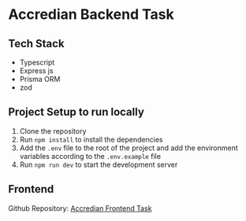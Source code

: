 # Accredian Backend Task

## Tech Stack

- Typescript
- Express js
- Prisma ORM
- zod

## Project Setup to run locally

1. Clone the repository
2. Run `npm install` to install the dependencies
3. Add the `.env` file to the root of the project and add the environment variables according to the `.env.example` file
4. Run `npm run dev` to start the development server

## Frontend

Github Repository: [Accredian Frontend Task](https://github.com/KunalSalunkhe12/Accredian-frontend-task)
